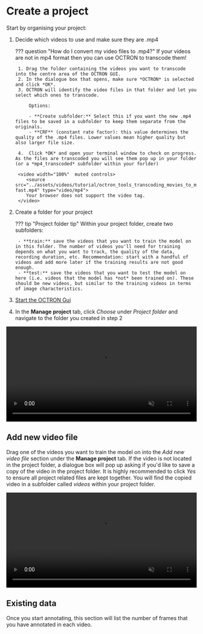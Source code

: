 # Create a project
Start by organising your project:

1. Decide which videos to use and make sure they are .mp4<br>

    ??? question "How do I convert my video files to .mp4?"
        If your videos are not in mp4 format then you can use OCTRON to transcode them!

        1. Drag the folder containing the videos you want to transcode into the centre area of the OCTRON GUI.
        2. In the dialogue box that opens, make sure *OCTRON* is selected and click *OK*.
        3. OCTRON will identify the video files in that folder and let you select which ones to transcode. 
        
            Options: 

            - **Create subfolder:** Select this if you want the new .mp4 files to be saved in a subfolder to keep them separate from the originals.
            - **CRF** (constant rate factor): this value determines the quality of the .mp4 files. Lower values mean higher quality but also larger file size.

        4.  Click *OK* and open your terminal window to check on progress. As the files are transcoded you will see them pop up in your folder (or a *mp4_transcoded* subfolder within your forlder)

        <video width="100%"  muted controls>
           <source src="../assets/videos/tutorial/octron_tools_transcoding_movies_to_mp4-fast.mp4" type="video/mp4">
           Your browser does not support the video tag.
        </video>

2. Create a folder for your project
    
    ??? tip "Project folder tip"
        Within your project folder, create two subfolders:

        - **train:** save the videos that you want to train the model on in this folder. The number of videos you'll need for training depends on what you want to track, the quality of the data, recording duration, etc. Recommendation: start with a handful of videos and add more later if the training results are not good enough.
        - **test:** save the videos that you want to test the model on here (i.e. videos that the model has *not* been trained on). These should be new videos, but similar to the training videos in terms of image characteristics.

3. [Start the OCTRON Gui](gui.md)

4. In the **Manage project** tab, click *Choose* under *Project folder* and navigate to the folder you created in step 2

<video width="100%"  muted controls>
  <source src="../assets/videos/tutorial/1__startup_folder_select-fast.mp4" type="video/mp4">
  Your browser does not support the video tag.
</video>

## Add new video file
Drag one of the videos you want to train the model on into the *Add new video file* section under the **Manage project** tab. If the video is not located in the project folder, a dialogue box will pop up asking if you'd like to save a copy of the video in the project folder. It is highly recommended to click *Yes* to ensure all project related files are kept together. You will find the copied video in a subfolder called *videos* within your project folder.

<video width="100%"  muted controls>
  <source src="../assets/videos/tutorial/2__add_video_to_project-fast.mp4" type="video/mp4">
  Your browser does not support the video tag.
</video>

## Existing data
Once you start annotating, this section will list the number of frames that you have annotated in each video. 